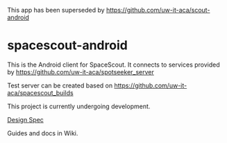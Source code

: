 This app has been superseded by https://github.com/uw-it-aca/scout-android


spacescout-android
==================
This is the Android client for SpaceScout.  It connects to services provided by https://github.com/uw-it-aca/spotseeker_server

Test server can be created based on https://github.com/uw-it-aca/spacescout_builds

This project is currently undergoing development.

[Design Spec](https://github.com/uw-it-aca/spacescout-android/wiki/Design-Spec)

Guides and docs in Wiki.
